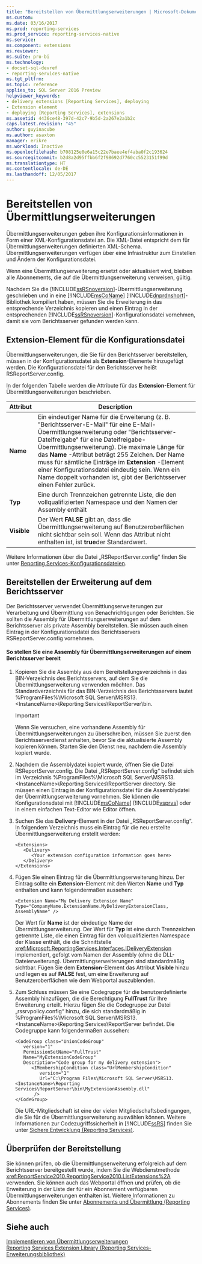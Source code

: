 ```yaml
---
title: "Bereitstellen von Übermittlungserweiterungen | Microsoft-Dokumentation"
ms.custom: 
ms.date: 03/16/2017
ms.prod: reporting-services
ms.prod_service: reporting-services-native
ms.service: 
ms.component: extensions
ms.reviewer: 
ms.suite: pro-bi
ms.technology:
- docset-sql-devref
- reporting-services-native
ms.tgt_pltfrm: 
ms.topic: reference
applies_to: SQL Server 2016 Preview
helpviewer_keywords:
- delivery extensions [Reporting Services], deploying
- Extension element
- deploying [Reporting Services], extensions
ms.assetid: 4436ce48-397d-42c7-9b5d-2a267e2a1b2c
caps.latest.revision: "45"
author: guyinacube
ms.author: asaxton
manager: erikre
ms.workload: Inactive
ms.openlocfilehash: b708125e0e6a15c22e7baee4ef4aba0f2c193624
ms.sourcegitcommit: b2d8a2d95ffbb6f2f98692d7760cc5523151f99d
ms.translationtype: HT
ms.contentlocale: de-DE
ms.lasthandoff: 12/05/2017
---
```

# <a name="deploying-a-delivery-extension"></a>Bereitstellen von Übermittlungserweiterungen
  Übermittlungserweiterungen geben ihre Konfigurationsinformationen in Form einer XML-Konfigurationsdatei an. Die XML-Datei entspricht dem für Übermittlungserweiterungen definierten XML-Schema. Übermittlungserweiterungen verfügen über eine Infrastruktur zum Einstellen und Ändern der Konfigurationsdatei.  
  
 Wenn eine Übermittlungserweiterung ersetzt oder aktualisiert wird, bleiben alle Abonnements, die auf die Übermittlungserweiterung verweisen, gültig.  
  
 Nachdem Sie die [!INCLUDE[ssRSnoversion](../../../includes/ssrsnoversion-md.md)]-Übermittlungserweiterung geschrieben und in eine [!INCLUDE[msCoName](../../../includes/msconame-md.md)] [!INCLUDE[dnprdnshort](../../../includes/dnprdnshort-md.md)]-Bibliothek kompiliert haben, müssen Sie die Erweiterung in das entsprechende Verzeichnis kopieren und einen Eintrag in der entsprechenden [!INCLUDE[ssRSnoversion](../../../includes/ssrsnoversion-md.md)]-Konfigurationsdatei vornehmen, damit sie vom Berichtsserver gefunden werden kann.  
  
## <a name="configuration-file-extension-element"></a>Extension-Element für die Konfigurationsdatei  
 Übermittlungserweiterungen, die Sie für den Berichtsserver bereitstellen, müssen in der Konfigurationsdatei als **Extension**-Elemente hinzugefügt werden. Die Konfigurationsdatei für den Berichtsserver heißt RSReportServer.config.  
  
 In der folgenden Tabelle werden die Attribute für das **Extension**-Element für Übermittlungserweiterungen beschrieben.  
  
|Attribut|Description|  
|---------------|-----------------|  
|**Name**|Ein eindeutiger Name für die Erweiterung (z. B. "Berichtsserver-E-Mail" für eine E-Mail-Übermittlungserweiterung oder "Berichtsserver-Dateifreigabe" für eine Dateifreigabe-Übermittlungserweiterung). Die maximale Länge für das **Name** -Attribut beträgt 255 Zeichen. Der Name muss für sämtliche Einträge im **Extension** -Element einer Konfigurationsdatei eindeutig sein. Wenn ein Name doppelt vorhanden ist, gibt der Berichtsserver einen Fehler zurück.|  
|**Typ**|Eine durch Trennzeichen getrennte Liste, die den vollqualifizierten Namespace und den Namen der Assembly enthält|  
|**Visible**|Der Wert **FALSE** gibt an, dass die Übermittlungserweiterung auf Benutzeroberflächen nicht sichtbar sein soll. Wenn das Attribut nicht enthalten ist, ist **true**der Standardwert.|  
  
 Weitere Informationen über die Datei „RSReportServer.config“ finden Sie unter [Reporting Services-Konfigurationsdateien](../../../reporting-services/report-server/reporting-services-configuration-files.md).  
  
## <a name="deploying-the-extension-to-the-report-server"></a>Bereitstellen der Erweiterung auf dem Berichtsserver  
 Der Berichtsserver verwendet Übermittlungserweiterungen zur Verarbeitung und Übermittlung von Benachrichtigungen oder Berichten. Sie sollten die Assembly für Übermittlungserweiterungen auf dem Berichtsserver als private Assembly bereitstellen. Sie müssen auch einen Eintrag in der Konfigurationsdatei des Berichtsservers RSReportServer.config vornehmen.  
  
#### <a name="to-deploy-a-deliver-extension-assembly-to-a-report-server"></a>So stellen Sie eine Assembly für Übermittlungserweiterungen auf einem Berichtsserver bereit  
  
1.  Kopieren Sie die Assembly aus dem Bereitstellungsverzeichnis in das BIN-Verzeichnis des Berichtsservers, auf dem Sie die Übermittlungserweiterung verwenden möchten. Das Standardverzeichnis für das BIN-Verzeichnis des Berichtsservers lautet %ProgramFiles%\Microsoft SQL Server\MSRS13.\<InstanceName>\Reporting Services\ReportServer\bin.  
  
    > [!IMPORTANT]  
    >  Wenn Sie versuchen, eine vorhandene Assembly für Übermittlungserweiterungen zu überschreiben, müssen Sie zuerst den Berichtsserverdienst anhalten, bevor Sie die aktualisierte Assembly kopieren können. Starten Sie den Dienst neu, nachdem die Assembly kopiert wurde.  
  
2.  Nachdem die Assemblydatei kopiert wurde, öffnen Sie die Datei RSReportServer.config. Die Datei „RSReportServer.config“ befindet sich im Verzeichnis %ProgramFiles%\Microsoft SQL Server\MSRS13.\<InstanceName>\Reporting Services\ReportServer directory. Sie müssen einen Eintrag in der Konfigurationsdatei für die Assemblydatei der Übermittlungserweiterung vornehmen. Sie können die Konfigurationsdatei mit [!INCLUDE[msCoName](../../../includes/msconame-md.md)] [!INCLUDE[vsprvs](../../../includes/vsprvs-md.md)] oder in einem einfachen Text-Editor wie Editor öffnen.  
  
3.  Suchen Sie das **Delivery**-Element in der Datei „RSReportServer.config“. In folgendem Verzeichnis muss ein Eintrag für die neu erstellte Übermittlungserweiterung erstellt werden:  
  
    ```  
    <Extensions>  
       <Delivery>  
          <Your extension configuration information goes here>  
       </Delivery>  
    </Extensions>  
    ```  
  
4.  Fügen Sie einen Eintrag für die Übermittlungserweiterung hinzu. Der Eintrag sollte ein **Extension**-Element mit den Werten **Name** und **Typ** enthalten und kann folgendermaßen aussehen:  
  
    ```  
    <Extension Name="My Delivery Extension Name" Type="CompanyName.ExtensionName.MyDeliveryExtensionClass, AssemblyName" />  
    ```  
  
     Der Wert für **Name** ist der eindeutige Name der Übermittlungserweiterung. Der Wert für **Typ** ist eine durch Trennzeichen getrennte Liste, die einen Eintrag für den vollqualifizierten Namespace der Klasse enthält, die die Schnittstelle <xref:Microsoft.ReportingServices.Interfaces.IDeliveryExtension> implementiert, gefolgt vom Namen der Assembly (ohne die DLL-Dateierweiterung). Übermittlungserweiterungen sind standardmäßig sichtbar. Fügen Sie dem **Extension**-Element das Attribut **Visible** hinzu und legen es auf **FALSE** fest, um eine Erweiterung auf Benutzeroberflächen wie dem Webportal auszublenden.  
  
5.  Zum Schluss müssen Sie eine Codegruppe für die benutzerdefinierte Assembly hinzufügen, die die Berechtigung **FullTrust** für Ihre Erweiterung erteilt. Hierzu fügen Sie die Codegruppe zur Datei „rssrvpolicy.config“ hinzu, die sich standardmäßig in %ProgramFiles%\Microsoft SQL Server\MSRS13.\<InstanceName>\Reporting Services\ReportServer befindet. Die Codegruppe kann folgendermaßen aussehen:  
  
    ```  
    <CodeGroup class="UnionCodeGroup"  
       version="1"  
       PermissionSetName="FullTrust"  
       Name="MyExtensionCodeGroup"  
       Description="Code group for my delivery extension">  
          <IMembershipCondition class="UrlMembershipCondition"  
             version="1"  
             Url="C:\Program Files\Microsoft SQL Server\MSRS13.<InstanceName>\Reporting Services\ReportServer\bin\MyExtensionAssembly.dll"  
           />  
    </CodeGroup>  
    ```  
  
     Die URL-Mitgliedschaft ist eine der vielen Mitgliedschaftsbedingungen, die Sie für die Übermittlungserweiterung auswählen können. Weitere Informationen zur Codezugriffssicherheit in [!INCLUDE[ssRS](../../../includes/ssrs-md.md)] finden Sie unter [Sichere Entwicklung (Reporting Services)](../../../reporting-services/extensions/secure-development/secure-development-reporting-services.md).  
   
## <a name="verifying-the-deployment"></a>Überprüfen der Bereitstellung  
 Sie können prüfen, ob die Übermittlungserweiterung erfolgreich auf dem Berichtsserver bereitgestellt wurde, indem Sie die Webdienstmethode <xref:ReportService2010.ReportingService2010.ListExtensions%2A> verwenden. Sie können auch das Webportal öffnen und prüfen, ob die Erweiterung in der Liste der für ein Abonnement verfügbaren Übermittlungserweiterungen enthalten ist. Weitere Informationen zu Abonnements finden Sie unter [Abonnements und Übermittlung (Reporting Services)](../../../reporting-services/subscriptions/subscriptions-and-delivery-reporting-services.md).  
  
## <a name="see-also"></a>Siehe auch  
 [Implementieren von Übermittlungserweiterungen](../../../reporting-services/extensions/delivery-extension/implementing-a-delivery-extension.md)   
 [Reporting Services Extension Library (Reporting Services-Erweiterungsbibliothek)](../../../reporting-services/extensions/reporting-services-extension-library.md)  
  
  
